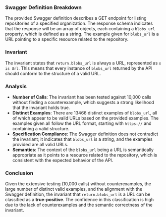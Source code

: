 ### Swagger Definition Breakdown
The provided Swagger definition describes a GET endpoint for listing repositories of a specified organization. The response schema indicates that the response will be an array of objects, each containing a `blobs_url` property, which is defined as a string. The example given for `blobs_url` is a URL pointing to a specific resource related to the repository.

### Invariant
The invariant states that `return.blobs_url` is always a URL, represented as `x is Url`. This means that every instance of `blobs_url` returned by the API should conform to the structure of a valid URL.

### Analysis
- **Number of Calls**: The invariant has been tested against 10,000 calls without finding a counterexample, which suggests a strong likelihood that the invariant holds true.
- **Distinct Examples**: There are 13466 distinct examples of `blobs_url`, all of which appear to be valid URLs based on the provided examples. The examples given all follow the URL format, starting with `https://` and containing a valid structure.
- **Specification Compliance**: The Swagger definition does not contradict the invariant; it indicates that `blobs_url` is a string, and the examples provided are all valid URLs. 
- **Semantics**: The context of the `blobs_url` being a URL is semantically appropriate as it points to a resource related to the repository, which is consistent with the expected behavior of the API.

### Conclusion
Given the extensive testing (10,000 calls) without counterexamples, the large number of distinct valid examples, and the alignment with the Swagger definition, the invariant that `return.blobs_url` is a URL can be classified as a **true-positive**. The confidence in this classification is high due to the lack of counterexamples and the semantic correctness of the invariant.
